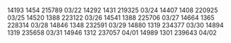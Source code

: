 
14193  1454 215789 03/22 
14292  1431 219325 03/24
14407  1408 220925 03/25
14520  1388 223122 03/26
14541  1388 225706 03/27
14664  1365 228314 03/28 
14846  1348 232591 03/29
14880  1319 234377 03/30 
14894  1319 235658 03/31 
14946  1312 237057 04/01 
14989  1301 239643 04/02